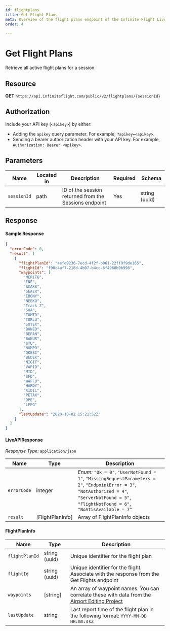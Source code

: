 ```yaml
---
id: flightplans
title: Get Flight Plans
meta: Overview of the flight plans endpoint of the Infinite Flight Live API
order: 4

---
```


# Get Flight Plans

Retrieve all active flight plans for a session.

## Resource

**GET** `https://api.infiniteflight.com/public/v2/flightplans/{sessionId}`

## Authorization

Include your API key (`<apikey>`) by either:

- Adding the `apikey` query parameter. For example, `?apikey=<apikey>`.
- Sending a bearer authorization header with your API key. For example, `Authorization: Bearer <apikey>`.

## Parameters

| Name        | Located in | Description                                           | Required | Schema        |
| ----------- | ---------- | ----------------------------------------------------- | -------- | ------------- |
| `sessionId` | path       | ID of the session returned from the Sessions endpoint | Yes      | string (uuid) |

## Response

#### Sample Response

```json
{
  "errorCode": 0,
  "result": [
    {
      "flightPlanId": "4efe9236-7ecd-4f2f-b061-22ff9f9de165",
      "flightId": "f90c4af7-218d-4b07-b4cc-6f4968b9b998",
      "waypoints": [
        "MERIT6",
        "ENE",
        "SCARS",
        "SEAER",
        "EBONY",
        "NEEKO",
        "Track Z",
        "SHA",
        "TOMTO",
        "TORLU",
        "SUTEX",
        "BUNED",
        "BEPAN",
        "BAKUR",
        "STU",
        "NUMPO",
        "OKESI",
        "BEDEK",
        "NIGIT",
        "VAPID",
        "MID",
        "SFD",
        "WAFFU",
        "HARDY",
        "XIDIL",
        "PETAX",
        "DPE",
        "LFPG"
      ],
      "lastUpdate": "2020-10-02 15:21:52Z"
    }
  ]
}
```

#### LiveAPIResponse

*Response Type:* `application/json`

| Name        | Type             | Description                                                  |
| ----------- | ---------------- | ------------------------------------------------------------ |
| `errorCode` | integer          | _Enum:_ `"Ok = 0"`, `"UserNotFound = 1"`, `"MissingRequestParameters = 2"`, `"EndpointError = 3"`, `"NotAuthorized = 4"`, `"ServerNotFound = 5"`, `"FlightNotFound = 6"`, `"NoAtisAvailable = 7"` |
| `result`    | [FlightPlanInfo] | Array of FlightPlanInfo objects                              |

#### FlightPlanInfo

| Name           | Type          | Description                                                  |
| -------------- | ------------- | ------------------------------------------------------------ |
| `flightPlanId` | string (uuid) | Unique identifier for the flight plan                        |
| `flightId`     | string (uuid) | Unique identifier for the flight. Associate with the response from the Get Flights endpoint |
| `waypoints`    | [string]      | An array of waypoint names. You can correlate these with data from the [Airport Editing Project](https://github.com/infiniteflightairportediting/) |
| `lastUpdate`   | string        | Last report time of the flight plan in the following format: `YYYY-MM-DD HH:mm:ssZ` |